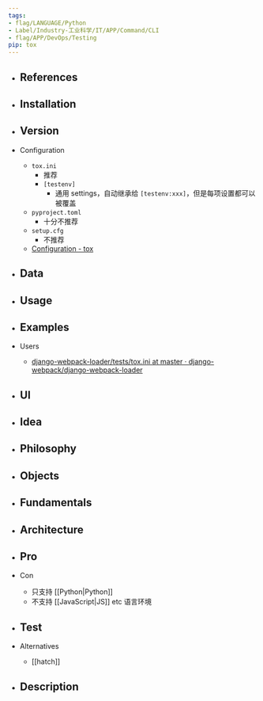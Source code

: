 ```yaml
---
tags:
- flag/LANGUAGE/Python
- Label/Industry-工业科学/IT/APP/Command/CLI
- flag/APP/DevOps/Testing
pip: tox
---
```


- References
    - 

- Installation
    - 

- Version
    - 

- Configuration
    - `tox.ini`
        - 推荐
        - `[testenv]`
            - 通用 settings，自动继承给 `[testenv:xxx]`，但是每项设置都可以被覆盖
    - `pyproject.toml`
        - 十分不推荐
    - `setup.cfg`
        - 不推荐
    - [Configuration - tox](https://tox.wiki/en/stable/config.html)

- Data
    - 

- Usage
    - 

- Examples
    - 

- Users
    - [django-webpack-loader/tests/tox.ini at master · django-webpack/django-webpack-loader](https://github.com/django-webpack/django-webpack-loader/blob/master/tests/tox.ini)

- UI
    - 

- Idea
    - 

- Philosophy
    - 

- Objects
    - 

- Fundamentals
    - 

- Architecture
    - 

- Pro
    - 

- Con
    - 只支持 [[Python|Python]]
    - 不支持 [[JavaScript|JS]] etc 语言环境

- Test
    - 

- Alternatives
    - [[hatch]]

- Description
    - 
